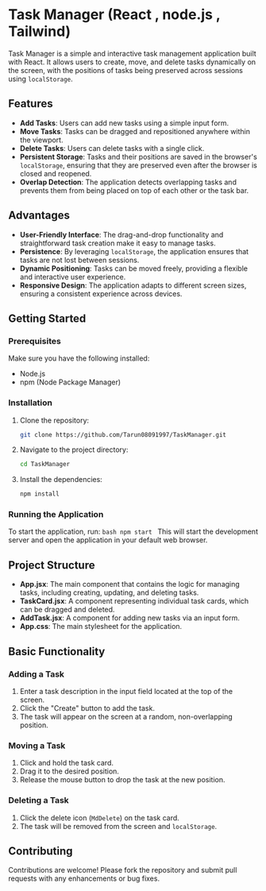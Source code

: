 # Task Manager (React , node.js , Tailwind)

Task Manager is a simple and interactive task management application built with React. It allows users to create, move, and delete tasks dynamically on the screen, with the positions of tasks being preserved across sessions using `localStorage`.

## Features

- **Add Tasks**: Users can add new tasks using a simple input form.
- **Move Tasks**: Tasks can be dragged and repositioned anywhere within the viewport.
- **Delete Tasks**: Users can delete tasks with a single click.
- **Persistent Storage**: Tasks and their positions are saved in the browser's `localStorage`, ensuring that they are preserved even after the browser is closed and reopened.
- **Overlap Detection**: The application detects overlapping tasks and prevents them from being placed on top of each other or the task bar.

## Advantages

- **User-Friendly Interface**: The drag-and-drop functionality and straightforward task creation make it easy to manage tasks.
- **Persistence**: By leveraging `localStorage`, the application ensures that tasks are not lost between sessions.
- **Dynamic Positioning**: Tasks can be moved freely, providing a flexible and interactive user experience.
- **Responsive Design**: The application adapts to different screen sizes, ensuring a consistent experience across devices.

## Getting Started

### Prerequisites

Make sure you have the following installed:

- Node.js
- npm (Node Package Manager)

### Installation

1. Clone the repository:

   ```bash
   git clone https://github.com/Tarun08091997/TaskManager.git
   ```
2. Navigate to the project directory:
   ```bash
   cd TaskManager
   ```
3. Install the dependencies:
   ```bash
   npm install
   ```
### Running the Application
To start the application, run:
    ```bash
    npm start
    ```
This will start the development server and open the application in your default web browser.


## Project Structure

- **App.jsx**: The main component that contains the logic for managing tasks, including creating, updating, and deleting tasks.
- **TaskCard.jsx**: A component representing individual task cards, which can be dragged and deleted.
- **AddTask.jsx**: A component for adding new tasks via an input form.
- **App.css**: The main stylesheet for the application.

## Basic Functionality

### Adding a Task

1. Enter a task description in the input field located at the top of the screen.
2. Click the "Create" button to add the task.
3. The task will appear on the screen at a random, non-overlapping position.

### Moving a Task

1. Click and hold the task card.
2. Drag it to the desired position.
3. Release the mouse button to drop the task at the new position.

### Deleting a Task

1. Click the delete icon (`MdDelete`) on the task card.
2. The task will be removed from the screen and `localStorage`.

## Contributing

Contributions are welcome! Please fork the repository and submit pull requests with any enhancements or bug fixes.


